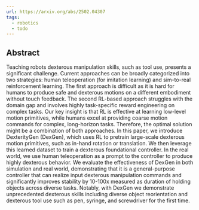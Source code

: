 ```yaml
---
url: https://arxiv.org/abs/2502.04307
tags:
  - robotics
  - todo
---
```

## Abstract

Teaching robots dexterous manipulation skills, such as tool use, presents a significant challenge. Current approaches can be broadly categorized into two strategies: human teleoperation (for imitation learning) and sim-to-real reinforcement learning. The first approach is difficult as it is hard for humans to produce safe and dexterous motions on a different embodiment without touch feedback. The second RL-based approach struggles with the domain gap and involves highly task-specific reward engineering on complex tasks. Our key insight is that RL is effective at learning low-level motion primitives, while humans excel at providing coarse motion commands for complex, long-horizon tasks. Therefore, the optimal solution might be a combination of both approaches. In this paper, we introduce DexterityGen (DexGen), which uses RL to pretrain large-scale dexterous motion primitives, such as in-hand rotation or translation. We then leverage this learned dataset to train a dexterous foundational controller. In the real world, we use human teleoperation as a prompt to the controller to produce highly dexterous behavior. We evaluate the effectiveness of DexGen in both simulation and real world, demonstrating that it is a general-purpose controller that can realize input dexterous manipulation commands and significantly improves stability by 10-100x measured as duration of holding objects across diverse tasks. Notably, with DexGen we demonstrate unprecedented dexterous skills including diverse object reorientation and dexterous tool use such as pen, syringe, and screwdriver for the first time.